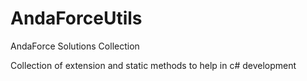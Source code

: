 AndaForceUtils
==============

AndaForce Solutions Collection

Collection of extension and static methods to help in c# development
